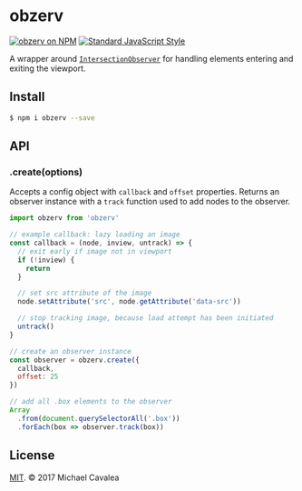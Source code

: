 # obzerv

[![obzerv on NPM](https://img.shields.io/npm/v/obzerv.svg?style=flat-square)](https://www.npmjs.com/package/obzerv) [![Standard JavaScript Style](https://img.shields.io/badge/code_style-standard-brightgreen.svg?style=flat-square)](http://standardjs.com/)

A wrapper around [`IntersectionObserver`](https://developer.mozilla.org/en-US/docs/Web/API/Intersection_Observer_API) for handling elements entering and exiting the viewport.

## Install

```sh
$ npm i obzerv --save
```

## API

### .create(options)

Accepts a config object with `callback` and `offset` properties. Returns an observer instance with a `track` function used to add nodes to the observer.

```javascript
import obzerv from 'obzerv'

// example callback: lazy loading an image
const callback = (node, inview, untrack) => {
  // exit early if image not in viewport
  if (!inview) {
    return
  }

  // set src attribute of the image
  node.setAttribute('src', node.getAttribute('data-src'))

  // stop tracking image, because load attempt has been initiated
  untrack()
}

// create an observer instance
const observer = obzerv.create({
  callback,
  offset: 25
})

// add all .box elements to the observer
Array
  .from(document.querySelectorAll('.box'))
  .forEach(box => observer.track(box))
```

## License

[MIT](https://opensource.org/licenses/MIT). © 2017 Michael Cavalea
